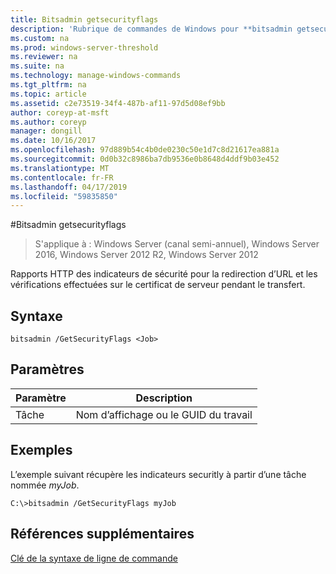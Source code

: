 ```yaml
---
title: Bitsadmin getsecurityflags
description: 'Rubrique de commandes de Windows pour **bitsadmin getsecurityflags** : signale les indicateurs de sécurité HTTP pour la redirection d’URL et les vérifications effectuées sur le certificat de serveur pendant le transfert.'
ms.custom: na
ms.prod: windows-server-threshold
ms.reviewer: na
ms.suite: na
ms.technology: manage-windows-commands
ms.tgt_pltfrm: na
ms.topic: article
ms.assetid: c2e73519-34f4-487b-af11-97d5d08ef9bb
author: coreyp-at-msft
ms.author: coreyp
manager: dongill
ms.date: 10/16/2017
ms.openlocfilehash: 97d889b54c4b0de0230c50e1d7c8d21617ea881a
ms.sourcegitcommit: 0d0b32c8986ba7db9536e0b8648d4ddf9b03e452
ms.translationtype: MT
ms.contentlocale: fr-FR
ms.lasthandoff: 04/17/2019
ms.locfileid: "59835850"
---
```

#<a name="bitsadmin-getsecurityflags"></a>Bitsadmin getsecurityflags

>S'applique à : Windows Server (canal semi-annuel), Windows Server 2016, Windows Server 2012 R2, Windows Server 2012

Rapports HTTP des indicateurs de sécurité pour la redirection d’URL et les vérifications effectuées sur le certificat de serveur pendant le transfert.

## <a name="syntax"></a>Syntaxe

```
bitsadmin /GetSecurityFlags <Job> 
```

## <a name="parameters"></a>Paramètres

|Paramètre|Description|
|-------|--------|
|Tâche|Nom d’affichage ou le GUID du travail|

## <a name="BKMK_examples"></a>Exemples
L’exemple suivant récupère les indicateurs securitly à partir d’une tâche nommée *myJob*.

```
C:\>bitsadmin /GetSecurityFlags myJob 
```

## <a name="additional-references"></a>Références supplémentaires
[Clé de la syntaxe de ligne de commande](command-line-syntax-key.md)


